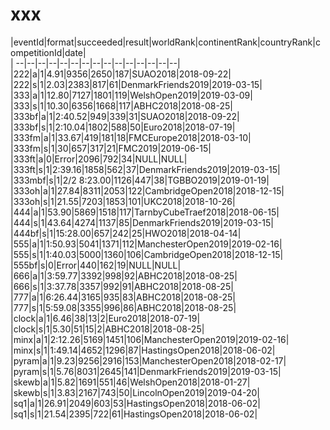 # xxx


|eventId|format|succeeded|result|worldRank|continentRank|countryRank|competitionId|date|  
|	--|--|--|--|--|--|--|--|--|--|--|--|--|--|--|  
|222|a|1|4.91|9356|2650|187|SUAO2018|2018-09-22|  
|222|s|1|2.03|2383|817|61|DenmarkFriends2019|2019-03-15|  
|333|a|1|12.80|7127|1801|119|WelshOpen2019|2019-03-09|  
|333|s|1|10.30|6356|1668|117|ABHC2018|2018-08-25|  
|333bf|a|1|2:40.52|949|339|31|SUAO2018|2018-09-22|  
|333bf|s|1|2:10.04|1802|588|50|Euro2018|2018-07-19|  
|333fm|a|1|33.67|419|181|18|FMCEurope2018|2018-03-10|  
|333fm|s|1|30|657|317|21|FMC2019|2019-06-15|  
|333ft|a|0|Error|2096|792|34|NULL|NULL|  
|333ft|s|1|2:39.16|1858|562|37|DenmarkFriends2019|2019-03-15|  
|333mbf|s|1|2/2 8:23.00|1126|447|38|TGBBO2019|2019-01-19|  
|333oh|a|1|27.84|8311|2053|122|CambridgeOpen2018|2018-12-15|  
|333oh|s|1|21.55|7203|1853|101|UKC2018|2018-10-26|  
|444|a|1|53.90|5869|1518|117|TarnbyCubeTraef2018|2018-06-15|  
|444|s|1|43.64|4274|1137|85|DenmarkFriends2019|2019-03-15|  
|444bf|s|1|15:28.00|657|242|25|HWO2018|2018-04-14|  
|555|a|1|1:50.93|5041|1371|112|ManchesterOpen2019|2019-02-16|  
|555|s|1|1:40.03|5000|1360|106|CambridgeOpen2018|2018-12-15|  
|555bf|s|0|Error|440|162|19|NULL|NULL|  
|666|a|1|3:59.77|3392|998|92|ABHC2018|2018-08-25|  
|666|s|1|3:37.78|3357|992|91|ABHC2018|2018-08-25|  
|777|a|1|6:26.44|3165|935|83|ABHC2018|2018-08-25|  
|777|s|1|5:59.08|3355|996|86|ABHC2018|2018-08-25|  
|clock|a|1|6.46|38|13|2|Euro2018|2018-07-19|  
|clock|s|1|5.30|51|15|2|ABHC2018|2018-08-25|  
|minx|a|1|2:12.26|5169|1451|106|ManchesterOpen2019|2019-02-16|  
|minx|s|1|1:49.14|4652|1296|87|HastingsOpen2018|2018-06-02|  
|pyram|a|1|9.23|9256|2916|153|ManchesterOpen2018|2018-02-17|  
|pyram|s|1|5.76|8031|2645|141|DenmarkFriends2019|2019-03-15|  
|skewb|a|1|5.82|1691|551|46|WelshOpen2018|2018-01-27|  
|skewb|s|1|3.83|2167|743|50|LincolnOpen2019|2019-04-20|  
|sq1|a|1|26.91|2049|603|53|HastingsOpen2018|2018-06-02|  
|sq1|s|1|21.54|2395|722|61|HastingsOpen2018|2018-06-02|  
